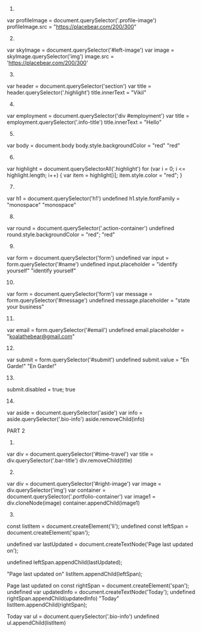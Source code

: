 1.

var profileImage = document.querySelector('.profile-image')
profileImage.src = "https://placebear.com/200/300"

2. 

var skyImage = document.querySelector('#left-image')
var image = skyImage.querySelector('img')
image.src = 'https://placebear.com/200/300'

3. 

var header = document.querySelector('section')
var title = header.querySelector('.highlight')
title.innerText = "Vikil"

4.

var employment = document.querySelector('div #employment')
var title = employment.querySelector('.info-title')
title.innerText = "Hello"

5.

var body = document.body
body.style.backgroundColor = "red"
"red"

6.

var highlight = document.querySelectorAll('.highlight')
for (var i = 0; i <= highlight.length; i++) {
    var item = highlight[i]; item.style.color = "red";
    }

7. 

var h1 = document.querySelector('h1')
undefined
h1.style.fontFamily = "monospace"
"monospace"


8. 

var round = document.querySelector('.action-container')
undefined
round.style.backgroundColor = "red";
"red"

9. 

var form = document.querySelector('form')
undefined
var input = form.querySelector('#name')
undefined
input.placeholder = "identify yourself"
"identify yourself"

10. 

var form = document.querySelector('form')
var message = form.querySelector('#message')
undefined
message.placeholder = "state your business"

11. 

var email = form.querySelector('#email')
undefined
email.placeholder = "koalathebear@gmail.com"

12. 

var submit = form.querySelector('#submit')
undefined
submit.value = "En Garde!"
"En Garde!"

13. 

submit.disabled = true;
true

14.

var aside = document.querySelector('aside')
var info = aside.querySelector('.bio-info')
aside.removeChild(info)


PART 2


1. 

var div = document.querySelector('#time-travel')
var title = div.querySelector('.bar-title')
div.removeChild(title)

2.

var div = document.querySelector('#right-image')
var image = div.querySelector('img')
var container = document.querySelector('.portfolio-container')
var image1 = div.cloneNode(image)
container.appendChild(image1)

3. 

const listItem = document.createElement('li');
undefined
const leftSpan = document.createElement('span');


undefined
var lastUpdated = document.createTextNode('Page last updated on');


undefined
leftSpan.appendChild(lastUpdated);


"Page last updated on"
listItem.appendChild(leftSpan);


<span>​Page last updated on​</span>​
const rightSpan = document.createElement('span');
undefined
var updatedInfo = document.createTextNode('Today');
undefined
rightSpan.appendChild(updatedInfo)
"Today"
listItem.appendChild(rightSpan);


<span>​Today​</span>​
var ul = document.querySelector('.bio-info')
undefined
ul.appendChild(listItem)